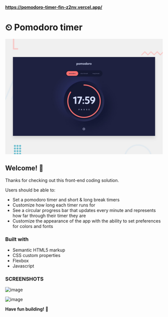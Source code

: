 **https://pomodoro-timer-fin-z2nv.vercel.app/**

# ⏲ Pomodoro timer

![Design preview for the Pomodoro timer coding challenge](./preview.jpg)

## Welcome! 👋

Thanks for checking out this front-end coding solution.


  Users should be able to:

- Set a pomodoro timer and short & long break timers
- Customize how long each timer runs for
- See a circular progress bar that updates every minute and represents how far through their timer they are
- Customize the appearance of the app with the ability to set preferences for colors and fonts

### Built with

- Semantic HTML5 markup
- CSS custom properties
- Flexbox
- Javascript
### SCREENSHOTS


![image](https://github.com/Archanam1306/pomodoro-timer-fin/assets/142501580/dc4ccc6b-2239-4eff-b45a-b687140579da)

![image](https://github.com/Archanam1306/pomodoro-timer-fin/assets/142501580/c499d1b5-afb7-46f5-8de6-837ebbf15f63)


**Have fun building!** 🚀
